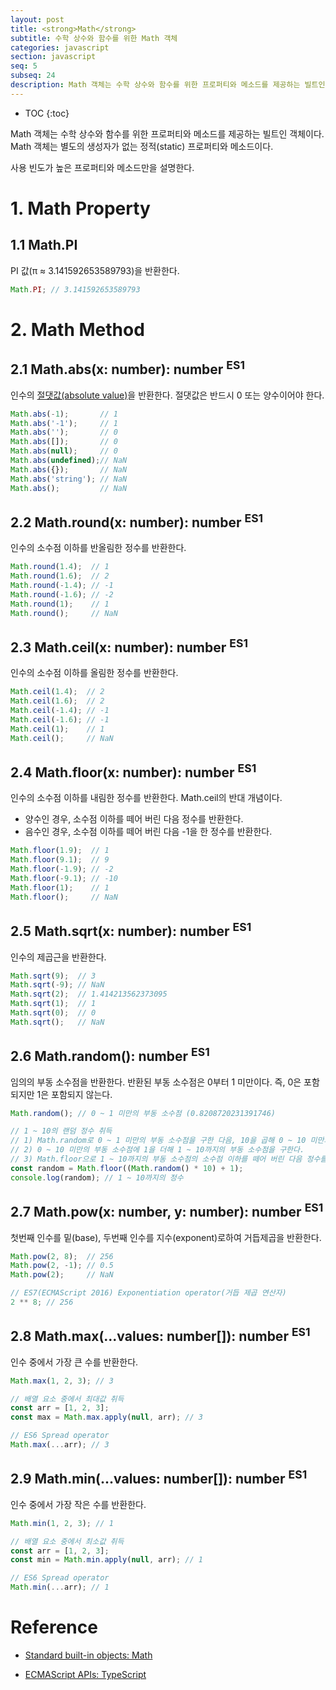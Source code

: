 ```yaml
---
layout: post
title: <strong>Math</strong>
subtitle: 수학 상수와 함수를 위한 Math 객체
categories: javascript
section: javascript
seq: 5
subseq: 24
description: Math 객체는 수학 상수와 함수를 위한 프로퍼티와 메소드를 제공하는 빌트인 객체이다. 생성자가 없으며 모든 프로퍼티와 메소드는 Math 객체의 별도 생성없이 프로퍼티과 메소드를 사용할 수 있다.
---
```


* TOC
{:toc}

Math 객체는 수학 상수와 함수를 위한 프로퍼티와 메소드를 제공하는 빌트인 객체이다. Math 객체는 별도의 생성자가 없는 정적(static) 프로퍼티와 메소드이다.

사용 빈도가 높은 프로퍼티와 메소드만을 설명한다.

# 1. Math Property

## 1.1 Math.PI

PI 값(π ≈ 3.141592653589793)을 반환한다.

```javascript
Math.PI; // 3.141592653589793
```

# 2. Math Method

## 2.1 Math.abs(x: number): number <sup>ES1</sup>

인수의 [절댓값(absolute value)](https://ko.wikipedia.org/wiki/절댓값)을 반환한다. 절댓값은 반드시 0 또는 양수이어야 한다.

```javascript
Math.abs(-1);       // 1
Math.abs('-1');     // 1
Math.abs('');       // 0
Math.abs([]);       // 0
Math.abs(null);     // 0
Math.abs(undefined);// NaN
Math.abs({});       // NaN
Math.abs('string'); // NaN
Math.abs();         // NaN
```

## 2.2 Math.round(x: number): number <sup>ES1</sup>

인수의 소수점 이하를 반올림한 정수를 반환한다.

```javascript
Math.round(1.4);  // 1
Math.round(1.6);  // 2
Math.round(-1.4); // -1
Math.round(-1.6); // -2
Math.round(1);    // 1
Math.round();     // NaN
```

## 2.3 Math.ceil(x: number): number <sup>ES1</sup>

인수의 소수점 이하를 올림한 정수를 반환한다.

```javascript
Math.ceil(1.4);  // 2
Math.ceil(1.6);  // 2
Math.ceil(-1.4); // -1
Math.ceil(-1.6); // -1
Math.ceil(1);    // 1
Math.ceil();     // NaN
```

## 2.4 Math.floor(x: number): number <sup>ES1</sup>

인수의 소수점 이하를 내림한 정수를 반환한다. Math.ceil의 반대 개념이다.

- 양수인 경우, 소수점 이하를 떼어 버린 다음 정수를 반환한다.
- 음수인 경우, 소수점 이하를 떼어 버린 다음 -1을 한 정수를 반환한다.

```javascript
Math.floor(1.9);  // 1
Math.floor(9.1);  // 9
Math.floor(-1.9); // -2
Math.floor(-9.1); // -10
Math.floor(1);    // 1
Math.floor();     // NaN
```

## 2.5 Math.sqrt(x: number): number <sup>ES1</sup>

인수의 제곱근을 반환한다.

```javascript
Math.sqrt(9);  // 3
Math.sqrt(-9); // NaN
Math.sqrt(2);  // 1.414213562373095
Math.sqrt(1);  // 1
Math.sqrt(0);  // 0
Math.sqrt();   // NaN
```

## 2.6 Math.random(): number <sup>ES1</sup>

임의의 부동 소수점을 반환한다. 반환된 부동 소수점은 0부터 1 미만이다. 즉, 0은 포함되지만 1은 포함되지 않는다.

```javascript
Math.random(); // 0 ~ 1 미만의 부동 소수점 (0.8208720231391746)

// 1 ~ 10의 랜덤 정수 취득
// 1) Math.random로 0 ~ 1 미만의 부동 소수점을 구한 다음, 10을 곱해 0 ~ 10 미만의 부동 소수점을 구한다.
// 2) 0 ~ 10 미만의 부동 소수점에 1을 더해 1 ~ 10까지의 부동 소수점을 구한다.
// 3) Math.floor으로 1 ~ 10까지의 부동 소수점의 소수점 이하를 떼어 버린 다음 정수를 반환한다.
const random = Math.floor((Math.random() * 10) + 1);
console.log(random); // 1 ~ 10까지의 정수
```

## 2.7 Math.pow(x: number, y: number): number <sup>ES1</sup>

첫번째 인수를 밑(base), 두번째 인수를 지수(exponent)로하여 거듭제곱을 반환한다.

```javascript
Math.pow(2, 8);  // 256
Math.pow(2, -1); // 0.5
Math.pow(2);     // NaN

// ES7(ECMAScript 2016) Exponentiation operator(거듭 제곱 연산자)
2 ** 8; // 256
```

## 2.8 Math.max(...values: number[]): number <sup>ES1</sup>

인수 중에서 가장 큰 수를 반환한다.

```javascript
Math.max(1, 2, 3); // 3

// 배열 요소 중에서 최대값 취득
const arr = [1, 2, 3];
const max = Math.max.apply(null, arr); // 3

// ES6 Spread operator
Math.max(...arr); // 3
```

## 2.9 Math.min(...values: number[]): number <sup>ES1</sup>

인수 중에서 가장 작은 수를 반환한다.

```javascript
Math.min(1, 2, 3); // 1

// 배열 요소 중에서 최소값 취득
const arr = [1, 2, 3];
const min = Math.min.apply(null, arr); // 1

// ES6 Spread operator
Math.min(...arr); // 1
```

# Reference

* [Standard built-in objects: Math](https://developer.mozilla.org/en-US/docs/Web/JavaScript/Reference/Global_Objects/Math)

* [ECMAScript APIs: TypeScript](https://github.com/Microsoft/TypeScript/blob/master/lib/lib.es6.d.ts)
